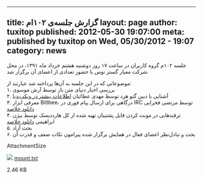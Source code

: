 ----------
title: گزارش جلسه‌ی ۱۰۲ام
layout: page
author: tuxitop
published: 2012-05-30 19:07:00
meta: published by tuxitop on Wed, 05/30/2012 - 19:07
category: news
----------
جلسه ۱۰۲م گروه کاربران در ساعت ۱۷ روز دوشنبه هشتم خرداد ماه ۱۳۹۱، در محل شرکت
معیار گستر توس با حضور تعدادی از اعضای آن برگزار شد.


<!--more-->


موضوعاتی که در این جلسه به آن‌ها پرداخته شد عبارتند از:  
۱. بررسی اخبار دنیای متن باز توسط آرش موسوی  
۲. آشنایی با دبین گنو هرد توسط مهدی عطائیان [اطلاعات بیشتر در
ویکی‌پدیا](http://fa.wikipedia.org/wiki/%DA%AF%D9%86%D9%88_%D9%87%D8%B1%D8%AF)  
۳. معرفی ابزار Bitlbee، درگاهی برای ارسال پیام فوری در IRC توسط مرتضی فخرایی
[دانلود خلاصه](../system/files/bitlbee.txt)  
۴. ترفند‌هایی در مونت کردن فایل پشتیبان تهیه شده از کل هارد‌دیسک توسط بیژن
ابراهیمی [دانلود خلاصه](../system/files/mount_0.txt)  
۵. بحث آزاد  
۶. بحث و تبادل‌نظر اعضای فعال در همایش برگزار شده پیرامون نکات ضعف و قدرت آن

AttachmentSize

![](http://www.mashhadlug.org/modules/file/icons/textplain.png)
[mount.txt](../system/files/mount_0.txt)

2.46 KB
